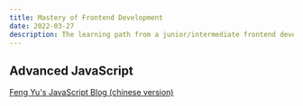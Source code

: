```yaml
---
title: Mastery of Frontend Development
date: 2022-03-27
description: The learning path from a junior/intermediate frontend developer to a senior frontend developer.
---
```


## Advanced JavaScript

[Feng Yu's JavaScript Blog (chinese version)](https://github.com/mqyqingfeng/Blog)
